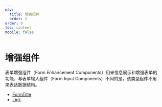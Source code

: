 ```yaml
---
nav:
  title: 增强组件
  order: 2
order: 0
toc: content
mobile: false
---
```


# 增强组件

表单增强组件（Form Enhancement Components）用来信息展示和增强表单的功能，与表单输入组件（Form Input Components）不同的是，该类型组件不用来表达数据结构。


* [FormTitle](/enh/form-title)
* [Link](/enh/link)